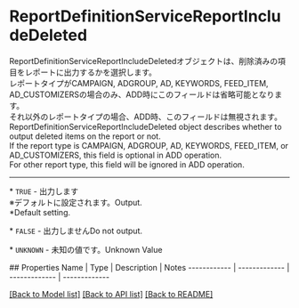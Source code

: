 # ReportDefinitionServiceReportIncludeDeleted

<div lang=\"ja\">ReportDefinitionServiceReportIncludeDeletedオブジェクトは、削除済みの項目をレポートに出力するかを選択します。<br> レポートタイプがCAMPAIGN, ADGROUP, AD, KEYWORDS, FEED_ITEM, AD_CUSTOMIZERSの場合のみ、ADD時にこのフィールドは省略可能となります。 <br> それ以外のレポートタイプの場合、ADD時、このフィールドは無視されます。</div> <div lang=\"en\">ReportDefinitionServiceReportIncludeDeleted object describes whether to output deleted items on the report or not.<br> If the report type is CAMPAIGN, ADGROUP, AD, KEYWORDS, FEED_ITEM, or  AD_CUSTOMIZERS, this field is optional in ADD operation.<br> For other report type, this field will be ignored in ADD operation.</div> <hr> <p>* <code>TRUE</code> - <span lang=\"ja\">出力します <br> ※デフォルトに設定されます。</span><span lang=\"en\">Output.<br>*Default setting.</span></p> <p>* <code>FALSE</code> - <span lang=\"ja\">出力しません</span><span lang=\"en\">Do not output.</span></p> <p>* <code>UNKNOWN</code> - <span lang=\"ja\">未知の値です。</span><span lang=\"en\">Unknown Value</span></p> 
## Properties
Name | Type | Description | Notes
------------ | ------------- | ------------- | -------------

[[Back to Model list]](../README.md#documentation-for-models) [[Back to API list]](../README.md#documentation-for-api-endpoints) [[Back to README]](../README.md)


